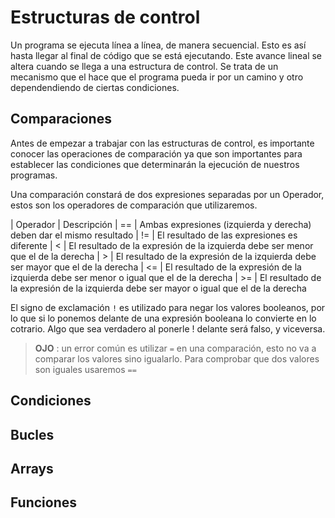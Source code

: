 # Estructuras de control
Un programa se ejecuta línea a línea, de manera secuencial. Esto es así hasta llegar al final de código que se está ejecutando. Este avance lineal se altera cuando se llega a una estructura de control. Se trata de un mecanismo que el hace que el programa pueda ir por un camino y otro dependendiendo de ciertas condiciones.

## Comparaciones

Antes de empezar a trabajar con las estructuras de control, es importante conocer las operaciones de comparación ya que son importantes para establecer las condiciones que determinarán la ejecución de nuestros programas.

Una comparación constará de dos expresiones separadas por un Operador, estos son los operadores de comparación que utilizaremos. 

| Operador | Descripción 
| == | Ambas expresiones (izquierda y derecha) deben dar el mismo resultado
| != | El resultado de las expresiones es diferente
| < | El resultado de la expresión de la izquierda debe ser menor que el de la derecha
| > | El resultado de la expresión de la izquierda debe ser mayor que el de la derecha
| <= | El resultado de la expresión de la izquierda debe ser menor o igual que el de la derecha
| >= | El resultado de la expresión de la izquierda debe ser mayor o igual que el de la derecha

El signo de exclamación ```!``` es utilizado para negar los valores booleanos, por lo que si lo ponemos delante de una expresión booleana lo convierte en lo cotrario. Algo que sea verdadero al ponerle ! delante será falso, y viceversa.

> **OJO** :  un error común es utilizar ```=``` en una comparación, esto no va a comparar los valores sino igualarlo. Para comprobar que dos valores son iguales usaremos ```==```

## Condiciones

## Bucles

## Arrays

## Funciones